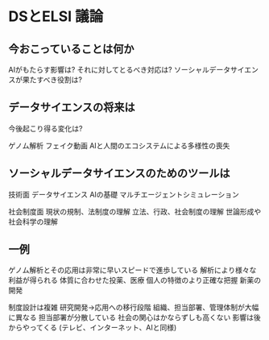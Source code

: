 # DSとELSI 議論

## 今おこっていることは何か

AIがもたらす影響は?
それに対してとるべき対応は?
ソーシャルデータサイエンスが果たすべき役割は?

## データサイエンスの将来は

今後起こり得る変化は?

ゲノム解析
フェイク動画
AIと人間のエコシステムによる多様性の喪失

## ソーシャルデータサイエンスのためのツールは

技術面
データサイエンス
AIの基礎
マルチエージェントシミュレーション

社会制度面
現状の規制、法制度の理解
立法、行政、社会制度の理解
世論形成や社会科学の理解

## 一例
ゲノム解析とその応用は非常に早いスピードで進歩している
解析により様々な利益が得られる
体質に合わせた投薬、医療
個人の特徴のより正確な把握
新薬の開発

制度設計は複雑
研究開発->応用への移行段階
組織、担当部署、管理体制が大幅に異なる
担当部署が分散している
社会の関心はかならずしも高くない
影響は後からやってくる (テレビ、インターネット、AIと同様)
